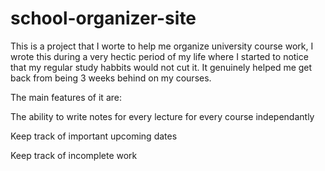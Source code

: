 # school-organizer-site

This is a project that I worte to help me organize university course work, I wrote this during a very hectic period of my life where I started to notice that my regular study habbits would not cut it. It genuinely helped me get back from being 3 weeks behind on my courses.

The main features of it are:

  The ability to write notes for every lecture for every course independantly
  
  Keep track of important upcoming dates
  
  Keep track of incomplete work
